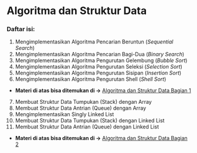 # Algoritma dan Struktur Data

### Daftar isi:

1. Mengimplementasikan Algoritma Pencarian Beruntun (*Sequential Search*)
2. Mengimplementasikan Algoritma Pencarian Bagi-Dua (*Binary Search*)
3. Mengimplementasikan Algoritma Pengurutan Gelembung (*Bubble Sort*)
4. Mengimplementasikan Algoritma Pengurutan Seleksi (*Selection Sort*)
5. Mengimplementasikan Algoritma Pengurutan Sisipan (*Insertion Sort*)
6. Mengimplementasikan Algoritma Pengurutan Shell (*Shell Sort*)

- **Materi di atas bisa ditemukan di ->** [Algoritma dan Struktur Data Bagian 1](/Materi/Algoritma_dan_Struktur_Data_Bagian_1.md)

7. Membuat Struktur Data Tumpukan (Stack) dengan Array
8. Membuat Struktur Data Antrian (Queue) dengan Array
9. Mengimplementasikan Singly Linked List
10. Membuat Struktur Data Tumpukan (Stack) dengan Linked List
11. Membuat Struktur Data Antrian (Queue) dengan Linked List

- **Materi di atas bisa ditemukan di ->** [Algoritma dan Struktur Data Bagian 2](/Materi/Algoritma-dan-Struktur-Data-Bagian-2.md)

